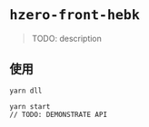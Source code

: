 `hzero-front-hebk`
===
> TODO: description
## 使用
```
yarn dll

yarn start
// TODO: DEMONSTRATE API
```
